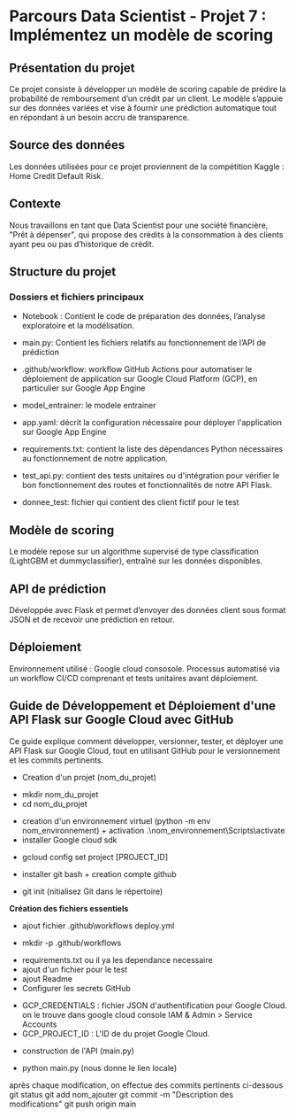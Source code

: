 # Parcours Data Scientist - Projet 7 : Implémentez un modèle de scoring 

## Présentation du projet

Ce projet consiste à développer un modèle de scoring capable de prédire la probabilité de remboursement d’un crédit par un client. Le modèle s’appuie sur des données variées et vise à fournir une prédiction automatique tout en répondant à un besoin accru de transparence. 

## Source des données

Les données utilisées pour ce projet proviennent de la compétition Kaggle : Home Credit Default Risk.

## Contexte

Nous travaillons en tant que Data Scientist pour une société financière, "Prêt à dépenser", qui propose des crédits à la consommation à des clients ayant peu ou pas d’historique de crédit.

## Structure du projet

### Dossiers et fichiers principaux

* Notebook : Contient le code de préparation des données, l’analyse exploratoire et la modélisation.

* main.py:  Contient les fichiers relatifs au fonctionnement de l’API de prédiction

* .github/workflow: workflow GitHub Actions  pour automatiser le déploiement de application sur Google Cloud Platform (GCP), en particulier sur Google App Engine

* model_entrainer: le modele entrainer

* app.yaml: décrit la configuration nécessaire pour déployer l'application sur Google App Engine

* requirements.txt:  contient la liste des dépendances Python nécessaires au fonctionnement de notre application.

* test_api.py: contient des tests unitaires ou d'intégration pour vérifier le bon fonctionnement des routes et fonctionnalités de notre API Flask.

* donnee_test: fichier qui contient des client fictif pour le test

## Modèle de scoring

Le modèle repose sur un algorithme supervisé de type classification (LightGBM et dummyclassifier), entraîné sur les données disponibles.

## API de prédiction

Développée avec Flask et permet d’envoyer des données client sous format JSON et de recevoir une prédiction en retour.

## Déploiement

Environnement utilisé : Google cloud consosole.
Processus automatisé via un workflow CI/CD comprenant et tests unitaires avant déploiement.


## Guide de Développement et Déploiement d'une API Flask sur Google Cloud avec GitHub

Ce guide explique comment développer, versionner, tester, et déployer une API Flask sur Google Cloud, tout en utilisant GitHub pour le versionnement et les commits pertinents.

* Creation d'un projet (nom_du_projet) 
- mkdir nom_du_projet
- cd nom_du_projet

* creation d'un environnement virtuel (python -m env nom_environnement) + activation .\nom_environnement\Scripts\activate
* installer Google cloud sdk 
- gcloud config set project [PROJECT_ID]

* installer git bash + creation compte github 
- git init (nitialisez Git dans le répertoire)

**Création des fichiers essentiels**

* ajout fichier .github\workflows deploy.yml
- mkdir -p .github/workflows
* requirements.txt ou il ya les dependance necessaire
* ajout d'un fichier pour le test 
* ajout Readme
* Configurer les secrets GitHub 
- GCP_CREDENTIALS : fichier JSON d'authentification pour Google Cloud. on le trouve dans google cloud console IAM & Admin > Service Accounts
- GCP_PROJECT_ID : L'ID de du projet Google Cloud.
* construction de l'API (main.py)
- python main.py (nous donne le lien locale)

après chaque modification, on effectue des commits pertinents ci-dessous
git status
git add  nom_ajouter
git commit -m "Description des modifications"
git push origin main

